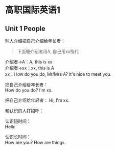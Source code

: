 # 高职国际英语1

## Unit 1 People

别人介绍把自己介绍给年长者：  
> 下面被介绍者用A, 自己用xx指代  

介绍者->A：A, this is xx  
介绍者->xx：xx, this is A  
xx：How do you do, Mr/Mrs A? It's nice to meet you.  

把自己介绍给年长者：  
How do you do? I'm xx.

把自己介绍给年轻者：
Hi, I'm xx.

和认识的人打招呼：  

认识短时间：  
Hello

认识长时间：  
How are you?
How are things.